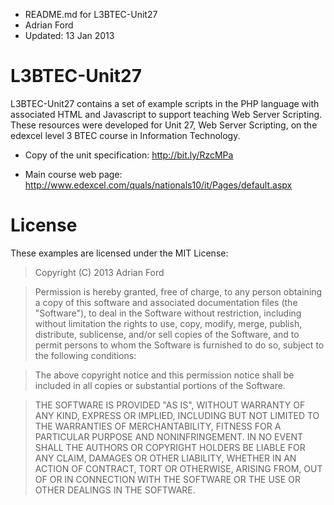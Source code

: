 * README.md for L3BTEC-Unit27
* Adrian Ford
* Updated: 13 Jan 2013

# L3BTEC-Unit27

L3BTEC-Unit27 contains a set of example scripts in the PHP language with associated  HTML and Javascript to support teaching Web Server Scripting. These resources were developed for Unit 27, Web Server Scripting, on the edexcel level 3 BTEC course in Information Technology.

* Copy of the unit specification: http://bit.ly/RzcMPa

* Main course web page: http://www.edexcel.com/quals/nationals10/it/Pages/default.aspx

# License

These examples are licensed under the MIT License:

>Copyright (C) 2013 Adrian Ford

>Permission is hereby granted, free of charge, to any person obtaining a copy of this software and associated documentation files (the "Software"), to deal in the Software without restriction, including without limitation the rights to use, copy, modify, merge, publish, distribute, sublicense, and/or sell copies of the Software, and to permit persons to whom the Software is furnished to do so, subject to the following conditions:

>The above copyright notice and this permission notice shall be included in all copies or substantial portions of the Software.

>THE SOFTWARE IS PROVIDED "AS IS", WITHOUT WARRANTY OF ANY KIND, EXPRESS OR IMPLIED, INCLUDING BUT NOT LIMITED TO THE WARRANTIES OF MERCHANTABILITY, FITNESS FOR A PARTICULAR PURPOSE AND NONINFRINGEMENT. IN NO EVENT SHALL THE AUTHORS OR COPYRIGHT HOLDERS BE LIABLE FOR ANY CLAIM, DAMAGES OR OTHER LIABILITY, WHETHER IN AN ACTION OF CONTRACT, TORT OR OTHERWISE, ARISING FROM, OUT OF OR IN CONNECTION WITH THE SOFTWARE OR THE USE OR OTHER DEALINGS IN THE SOFTWARE.

